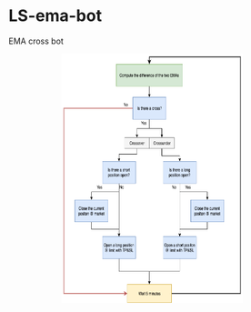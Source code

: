 # LS-ema-bot
EMA cross bot
<p align="center">
  <img width="319" height="438" src="https://github.com/LongandShortio/LS-ema-bot/blob/master/ema_cross_algo.png">
</p>
